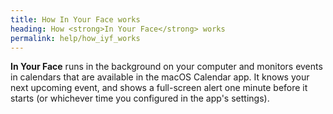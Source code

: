 ```yaml
---
title: How In Your Face works
heading: How <strong>In Your Face</strong> works
permalink: help/how_iyf_works
---
```


**In Your Face** runs in the background on your computer and monitors events in calendars that are available in the macOS Calendar app.
It knows your next upcoming event, and shows a full-screen alert one minute before it starts (or whichever time you configured in the app's settings).
